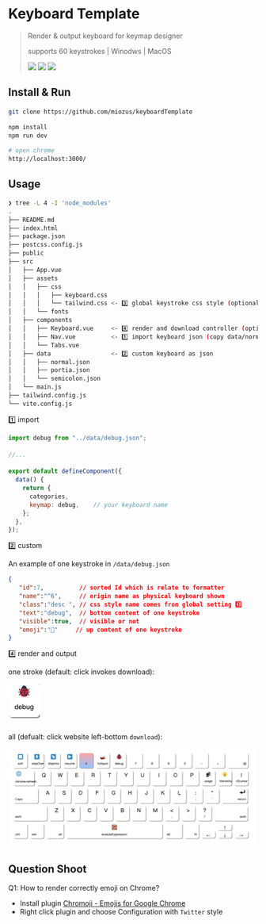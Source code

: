 # Keyboard Template

>
> Render & output keyboard for keymap designer
>
> supports 60 keystrokes | Winodws | MacOS
>
> <img src="https://img.shields.io/badge/Vue-3.2.16-orange?logo=vue.js"> <img src="https://img.shields.io/badge/Tailwindcss-2.2.19-orange?logo=Tailwind CSS"> <img src="https://img.shields.io/badge/Version-1.0.0-brightgreen?logo=Macy’s">

## Install & Run

```bash
git clone https://github.com/miozus/keyboardTemplate
```

```bash
npm install
npm run dev
```

```bash
# open chrome
http://localhost:3000/
```

## Usage

```bash
❯ tree -L 4 -I 'node_modules'
.
├── README.md
├── index.html
├── package.json
├── postcss.config.js
├── public
├── src
│   ├── App.vue
│   ├── assets
│   │   ├── css
│   │   │   ├── keyboard.css
│   │   │   └── tailwind.css <- 3️⃣ global keystroke css style (optional)
│   │   └── fonts
│   ├── components
│   │   ├── Keyboard.vue     <- 4️⃣ render and download controller (optional)
│   │   ├── Nav.vue          <- 1️⃣ import keyboard json (copy data/normal.json then change)
│   │   └── Tabs.vue
│   ├── data                 <- 2️⃣ custom keyboard as json 
│   │   ├── normal.json
│   │   ├── portia.json
│   │   └── semicolon.json
│   └── main.js
├── tailwind.config.js      
└── vite.config.js
```

1️⃣ import

```javascript
import debug from "../data/debug.json";

//...

export default defineComponent({
  data() {
    return {
      categories,   
      keymap: debug,    // your keyboard name
    };
  },
});

```

2️⃣ custom

An example of one keystroke in  `/data/debug.json`

```json
{
   "id":7,          // sorted Id which is relate to formatter
   "name":"^6",     // origin name as physical keyboard shown
   "class":"desc ", // css style name comes from global setting 3️⃣
   "text":"debug",  // bottom content of one keystroke
   "visible":true,  // visible or not
   "emoji":"🐞"     // up content of one keystroke
}
```

4️⃣ render and output

one stroke (default: click invokes download):

![debug](docs/img/_🐞_debug.png)

all (defualt: click website left-bottom `download`):

![debug-keyboard](docs/img/debug-keyboard.png)

## Question Shoot

Q1: How to render correctly emoji on Chrome?

- Install plugin [Chromoji - Emojis for Google Chrome](https://chrome.google.com/webstore/detail/chromoji-emojis-for-googl/negakbijaemdgbhklopmghphgaeadmpo)
- Right click plugin and choose Configuration with `Twitter` style
